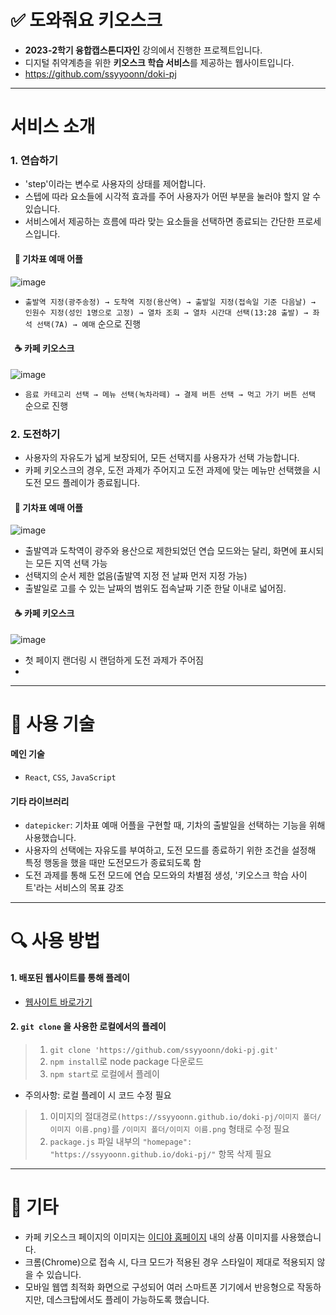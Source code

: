 # ✅ 도와줘요 키오스크
- **2023-2학기 융합캡스톤디자인** 강의에서 진행한 프로젝트입니다.
- 디지털 취약계층을 위한 **키오스크 학습 서비스**를 제공하는 웹사이트입니다.
- https://github.com/ssyyoonn/doki-pj

* * *
# 서비스 소개
### 1. 연습하기
- 'step'이라는 변수로 사용자의 상태를 제어합니다.
- 스텝에 따라 요소들에 시각적 효과를 주어 사용자가 어떤 부분을 눌러야 할지 알 수 있습니다.
- 서비스에서 제공하는 흐름에 따라 맞는 요소들을 선택하면 종료되는 간단한 프로세스입니다.
#### &nbsp;&nbsp;🚆 기차표 예매 어플
![image](https://github.com/ssyyoonn/doki-pj/assets/105106912/978c2d17-dd98-427b-bae6-bb7fb837472b)
- `출발역 지정(광주송정) → 도착역 지정(용산역) → 출발일 지정(접속일 기준 다음날) → 인원수 지정(성인 1명으로 고정) → 열차 조회 → 열차 시간대 선택(13:28 출발) → 좌석 선택(7A) → 예매` 순으로 진행
#### &nbsp;&nbsp;☕ 카페 키오스크
![image](https://github.com/ssyyoonn/doki-pj/assets/105106912/1bae2fa5-1ce7-49bd-a370-8c3e16354205)
- `음료 카테고리 선택 → 메뉴 선택(녹차라떼) → 결제 버튼 선택 → 먹고 가기 버튼 선택` 순으로 진행

### 2. 도전하기
- 사용자의 자유도가 넓게 보장되어, 모든 선택지를 사용자가 선택 가능합니다.
- 카페 키오스크의 경우, 도전 과제가 주어지고 도전 과제에 맞는 메뉴만 선택했을 시 도전 모드 플레이가 종료됩니다.
#### &nbsp;&nbsp;🚆 기차표 예매 어플
![image](https://github.com/ssyyoonn/doki-pj/assets/105106912/aa6fc07c-0c55-499b-857b-150498ba2aa9)
- 출발역과 도착역이 광주와 용산으로 제한되었던 연습 모드와는 달리, 화면에 표시되는 모든 지역 선택 가능
- 선택지의 순서 제한 없음(출발역 지정 전 날짜 먼저 지정 가능)
- 출발일로 고를 수 있는 날짜의 범위도 접속날짜 기준 한달 이내로 넓어짐.
#### &nbsp;&nbsp;☕ 카페 키오스크
![image](https://github.com/ssyyoonn/doki-pj/assets/105106912/1315ace6-5667-45a3-b931-0b213c0dac28)
- 첫 페이지 랜더링 시 랜덤하게 도전 과제가 주어짐
- 

* * *   

# 🔧 사용 기술
#### 메인 기술
- `React`, `CSS`, `JavaScript`
#### 기타 라이브러리
- `datepicker`: 기차표 예매 어플을 구현할 때, 기차의 출발일을 선택하는 기능을 위해 사용했습니다.
- 사용자의 선택에는 자유도를 부여하고, 도전 모드를 종료하기 위한 조건을 설정해 특정 행동을 했을 때만 도전모드가 종료되도록 함
- 도전 과제를 통해 도전 모드에 연습 모드와의 차별점 생성, '키오스크 학습 사이트'라는 서비스의 목표 강조

* * *

# 🔍 사용 방법
#### 1. 배포된 웹사이트를 통해 플레이
- [웹사이트 바로가기](https://github.com/ssyyoonn/doki-pj)
#### 2. `git clone` 을 사용한 로컬에서의 플레이
> 1. `git clone 'https://github.com/ssyyoonn/doki-pj.git'`     
> 2.  `npm install`로 node package 다운로드      
> 3.  `npm start`로 로컬에서 플레이      
- 주의사항: 로컬 플레이 시 코드 수정 필요
> 1. 이미지의 절대경로`(https://ssyyoonn.github.io/doki-pj/이미지 폴더/이미지 이름.png)`를 `/이미지 폴더/이미지 이름.png` 형태로 수정 필요
> 2. `package.js` 파일 내부의 `"homepage": "https://ssyyoonn.github.io/doki-pj/"` 항목 삭제 필요

* * *

# 📍 기타
- 카페 키오스크 페이지의 이미지는 [이디야 홈페이지](https://ediya.com/) 내의 상품 이미지를 사용했습니다.
- 크롬(Chrome)으로 접속 시, 다크 모드가 적용된 경우 스타일이 제대로 적용되지 않을 수 있습니다.
- 모바일 웹앱 최적화 화면으로 구성되어 여러 스마트폰 기기에서 반응형으로 작동하지만, 데스크탑에서도 플레이 가능하도록 했습니다.
